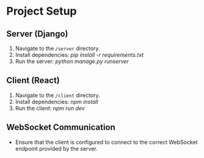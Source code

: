 # Project Setup

## Server (Django)

1. Navigate to the `/server` directory.
2. Install dependencies:
   _pip install -r requirements.txt_
3. Run the server:
   _python manage.py runserver_

## Client (React)

1. Navigate to the `/client` directory.
2. Install dependencies:
   _npm install_
3. Run the client:
   _npm run dev_

## WebSocket Communication

- Ensure that the client is configured to connect to the correct WebSocket endpoint provided by the server.

